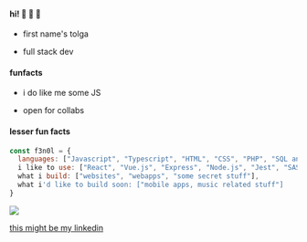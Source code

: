 #### hi! :ghost: :ghost: :ghost:

- first name's tolga

- full stack dev

#### funfacts

- i do like me some JS 

- open for collabs

#### lesser fun facts

```javascript
const f3n0l = {
  languages: ["Javascript", "Typescript", "HTML", "CSS", "PHP", "SQL and a bit of luck"],
  i like to use: ["React", "Vue.js", "Express", "Node.js", "Jest", "SASS/SCSS", "socket.io"],
  what i build: ["websites", "webapps", "some secret stuff"],
  what i'd like to build soon: ["mobile apps, music related stuff"]
}
```


<img src="https://media.tenor.com/sv1KYfbNLwcAAAAC/anime-moon.gif">


<a href= "https://www.linkedin.com/in/tolga-simsek-0b0a42203/">this might be my linkedin</a>

